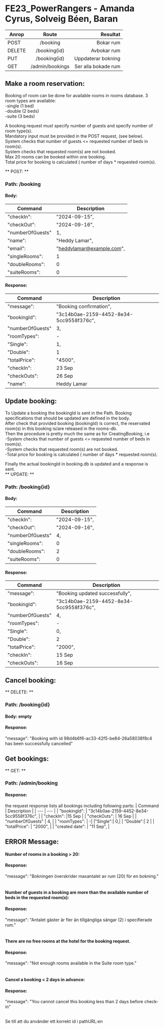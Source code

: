 # FE23_PowerRangers - Amanda Cyrus, Solveig Béen, Baran 


| Anrop       | Route           | Resultat |
| ------------- |:-------------:| -----:|
| POST      | /booking | Bokar rum |
| DELETE    | /booking{id} | Avbokar rum |
| PUT      | /booking{id} | Uppdaterar bokning |
| GET      | /admin/bookings | Ser alla bokade rum |

## Make a room reservation: <br>
Booking of room can be done for available rooms in rooms database.
3 room types are available:<br>
-single (1 bed)<br>
-double (2 beds)<br>
-suite (3 beds)<br>

A booking request must specify number of guests and specify number of room type(s).<br>
Mandatory input must be provided in the POST request, (see below).<br>
System checks that number of guests <=  requested number of beds in room(s).<br>
System checks that requested room(s) are not booked.<br>
Max 20 rooms can be booked within one booking.<br>
Total price for booking is calculated ( number of days * requested room(s).

** POST: **  
### Path: /booking

#### Body: 

| Command | Description |
| --- | --- |
| "checkIn": | "2024-09-15", | 
| "checkOut": | "2024-09-16", | 
| "numberOfGuests" | 1, | 
| "name": | "Heddy Lamar", | 
| "email": | "heddylamar@example.com", | 
| "singleRooms": | 1 |
| "doubleRooms": | 0 |
| "suiteRooms": | 0 |

#### Response: 
| Command | Description |
| --- | --- |
| "message": | "Booking confirmation", | 
| "bookingId": | "3c14b0ae-2159-4452-8e34-5cc9558f376c", | 
| "numberOfGuests" | 3, | 
| "roomTypes": | -|
|"Single":| 1,|
|      "Double":| 1 | 
| "totalPrice": | "4500", | 
| "checkIn": |23 Sep |
| "checkOuts": | 26 Sep |
| "name": |Heddy Lamar |



## Update booking: <br>

To Update a booking the bookingId is sent in the Path. Booking specifications that should be updated are defined in the body.<br>
After check that provided booking (bookingId) is correct, the reservated room(s) in this booking is/are released in the rooms-db.<br>
Then the procedure is pretty much the same as for CreatingBooking, i.e<br>
-System checks that number of guests <=  requested number of beds in room(s).<br>
-System checks that requested room(s) are not booked.<br>
-Total price for booking is calculated ( number of days * requested room(s).<br>

Finally the actual bookingId in booking.db is updated and a response is sent.<br>
** UPDATE: **  
### Path: /booking{id}
#### Body: 
| Command | Description |
| --- | --- |
| "checkIn": | "2024-09-15", | 
| "checkOut": | "2024-09-16", | 
| "numberOfGuests" | 4, | 
| "singleRooms": | 0 |
| "doubleRooms": | 2 |
| "suiteRooms": | 0 |


#### Response: 
| Command | Description |
| --- | --- |
| "message": | "Booking updated successfully", | 
| "bookingId": | "3c14b0ae-2159-4452-8e34-5cc9558f376c", | 
| "numberOfGuests" | 4, | 
| "roomTypes": | -|
|"Single":| 0,|
|      "Double":| 2 | 
| "totalPrice": | "2000", | 
| "checkIn": |15 Sep |
| "checkOuts": | 16 Sep |


## Cancel booking: <br>
** DELETE: **  
### Path: /booking{id}
#### Body: empty

#### Response: 
"message": "Booking with id 98d4b6f6-ac33-42f5-be84-26a58038f8c4 has been successfully cancelled"


## Get bookings: <br>
** GET: **  
### Path: /admin/booking
#### Response: 
  the request response lists all bookings including following parts:
| Command | Description |
| --- | --- |
| "bookingId": | "3c14b0ae-2159-4452-8e34-5cc9558f376c", |
| "checkIn": |15 Sep |
| "checkOuts": | 16 Sep |
| "numberOfGuests" | 4, | 
| "roomTypes": | -|
|"Single":| 0,|
|      "Double":| 2 | 
| "totalPrice": | "2000", | 
| "created date": | "11 Sep", | 




## ERROR Message: <br>
#### Number of rooms in a booking > 20:
#### Response: 
"message": "Bokningen överskrider maxantalet av rum (20) för en bokning."<br><br>

#### Number of guests in a booking are more than the available number of beds in the requested room(s):
#### Response: 
"message": "Antalet gäster är fler än tillgängliga sängar  (2) i specifierade rum."<br><br>

#### There are no free rooms at the hotel for the booking request.
#### Response: 
"message": "Not enough rooms available in the Suite room type."<br><br>

#### Cancel a booking < 2 days in advance:
#### Response: 
"message": "You cannot cancel this booking less than 2 days before check-in"<br><br>

    
Se till att du använder ett korrekt id i pathURL:en
